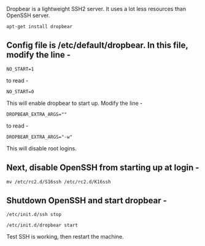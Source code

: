 Dropbear is a lightweight SSH2 server. It uses a lot less resources than OpenSSH server.

`apt-get install dropbear`

## Config file is /etc/default/dropbear. In this file, modify the line -

`NO_START=1`

to read -

`NO_START=0`

This will enable dropbear to start up. Modify the line -

`DROPBEAR_EXTRA_ARGS=""`

to read -

`DROPBEAR_EXTRA_ARGS="-w"`

This will disable root logins.

## Next, disable OpenSSH from starting up at login -

`mv /etc/rc2.d/S16ssh /etc/rc2.d/K16ssh`

## Shutdown OpenSSH and start dropbear -

`/etc/init.d/ssh stop`

`/etc/init.d/dropbear start`

Test SSH is working, then restart the machine.
